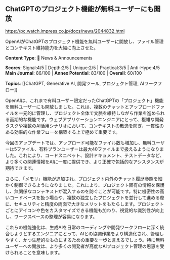 ## ChatGPTのプロジェクト機能が無料ユーザーにも開放

https://pc.watch.impress.co.jp/docs/news/2044832.html

OpenAIがChatGPTのプロジェクト機能を無料ユーザーに開放し、ファイル管理とコンテキスト維持能力を大幅に向上させた。

**Content Type**: 📰 News & Announcements

**Scores**: Signal:4/5 | Depth:2/5 | Unique:2/5 | Practical:3/5 | Anti-Hype:4/5
**Main Journal**: 86/100 | **Annex Potential**: 83/100 | **Overall**: 60/100

**Topics**: [[ChatGPT, Generative AI, 開発ツール, プロジェクト管理, AIワークフロー]]

OpenAIは、これまで有料ユーザー限定だったChatGPTの「プロジェクト」機能を無料ユーザーにも開放しました。これは、複数のチャットとアップロードファイルを一元的に管理し、プロジェクト全体で文脈を維持しながら作業を進められる画期的な機能です。ウェブアプリケーションエンジニアにとって、複雑な開発タスクや複数のAI活用シナリオにおいて、コンテキストの散逸を防ぎ、一貫性のある効率的な作業フローを構築する上で極めて重要です。

今回のアップデートでは、アップロード可能なファイル数も増加し、無料ユーザーは5ファイル、有料プランユーザーは最大40ファイルまで扱えるようになりました。これにより、コードスニペット、設計ドキュメント、テストデータなど、より多くの関連情報をAIに一度に提供でき、より正確で包括的なアシスタンスが期待できます。

さらに、「メモリ」機能が追加され、プロジェクト内外のチャット履歴参照を細かく制御できるようになりました。これにより、プロジェクト固有の情報を保護し、無関係なコンテキストが混入するのを防ぐことが可能です。特に機密性の高いコードベースを扱う場合や、複数の独立したプロジェクトを並行して進める際に、セキュリティと精度の両面で大きなメリットをもたらします。プロジェクトごとにアイコンや色をカスタマイズできる機能も加わり、視覚的な識別性が向上し、ワークスペースの整理が容易になります。

これらの機能強化は、生成AIを日常のコーディングや開発ワークフローに深く統合しようとするエンジニアにとって、AIとの協調作業をより構造化され、管理しやすく、かつ生産的なものにするための重要な一歩と言えるでしょう。特に無料ユーザーへの開放は、より多くの開発者が高度なAIプロジェクト管理の恩恵を受けられることを意味します。